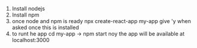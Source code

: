 1. Install nodejs
2. Install npm 
3. once node and npm is ready
    npx create-react-app my-app
give 'y when asked
once this is installed
4. to runt he app
   cd my-app -> npm start
   noy the app will be available at localhost:3000
